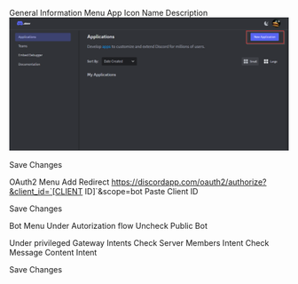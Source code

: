 General Information Menu
App Icon
Name
Description
![Image01](img/01/01.png?raw=true)


Save Changes

OAuth2 Menu
Add Redirect
https://discordapp.com/oauth2/authorize?&client_id=`[CLIENT ID]`&scope=bot
Paste Client ID

Save Changes

Bot Menu
Under Autorization flow
Uncheck Public Bot

Under privileged Gateway Intents
Check Server Members Intent
Check Message Content Intent

Save Changes
